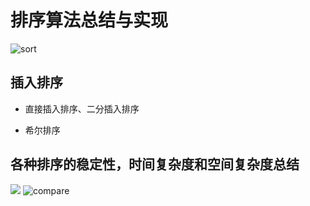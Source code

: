 # 排序算法总结与实现
![sort](https://images2018.cnblogs.com/blog/849589/201804/849589-20180402132530342-980121409.png)
## 插入排序
- 直接插入排序、二分插入排序
    
- 希尔排序

## 各种排序的稳定性，时间复杂度和空间复杂度总结
![](https://images2018.cnblogs.com/blog/849589/201804/849589-20180402133438219-1946132192.png)
![compare](https://github.com/Andyato/someAlgroithms/blob/master/Sort/image/sortcompare)
